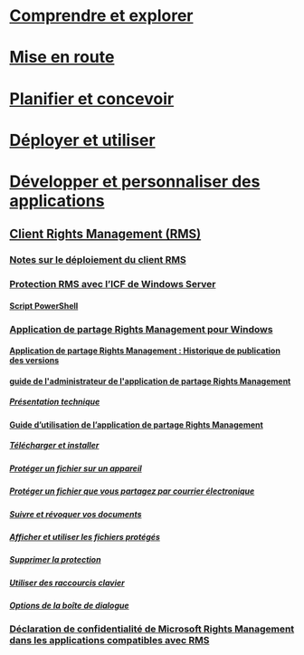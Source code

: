 # [Comprendre et explorer](/rights-management/understand-explore/azure-rights-management)
# [Mise en route](/rights-management/get-started/requirements-azure-rms)
# [Planifier et concevoir](/rights-management/plan-design/deployment-roadmap)
# [Déployer et utiliser](/rights-management/deploy-use/activate-service)
# [Développer et personnaliser des applications](/rights-management/develop/developers-guide)
## [Client Rights Management (RMS)](./use-client.md)
### [Notes sur le déploiement du client RMS](./client-deployment-notes.md)
### [Protection RMS avec l’ICF de Windows Server](./configure-fci.md)
#### [Script PowerShell](./fci-script.md)
### [Application de partage Rights Management pour Windows](./sharing-app-windows.md)
#### [Application de partage Rights Management : Historique de publication des versions](./sharing-app-version-release-history.md)
#### [guide de l'administrateur de l'application de partage Rights Management](./sharing-app-admin-guide.md)
##### [Présentation technique](sharing-app-admin-guide-technical.md)
#### [Guide d’utilisation de l’application de partage Rights Management](./sharing-app-user-guide.md)
##### [Télécharger et installer](./install-sharing-app.md)
##### [Protéger un fichier sur un appareil](./sharing-app-protect-in-place.md)
##### [Protéger un fichier que vous partagez par courrier électronique](./sharing-app-protect-by-email.md)
##### [Suivre et révoquer vos documents](./sharing-app-track-revoke.md)
##### [Afficher et utiliser les fichiers protégés](./sharing-app-view-use-files.md)
##### [Supprimer la protection](./sharing-app-remove-protection.md)
##### [Utiliser des raccourcis clavier](./sharing-app-keyboard-shortcuts.md)
##### [Options de la boîte de dialogue](./sharing-app-dialog-box.md)
### [Déclaration de confidentialité de Microsoft Rights Management dans les applications compatibles avec RMS](./privacy-statement-rms-enlightened-applications.md)


<!--HONumber=Apr16_HO3-->


